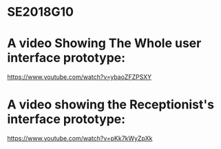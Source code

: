 # SE2018G10

# A video Showing The Whole user interface prototype:
https://www.youtube.com/watch?v=ybaoZFZPSXY

# A video showing the Receptionist's interface prototype:
https://www.youtube.com/watch?v=pKk7kWyZpXk
